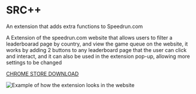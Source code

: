 
# SRC++

  

An extension that adds extra functions to Speedrun.com

A Extension of the speedrun.com website that allows users to filter a leaderboarad page by country, and view the game queue on the website, it works by adding 2 buttons to any leaderboard page that the user can click and interact, and it can also be used in the extension pop-up, allowing more settings to be changed

[CHROME STORE DOWNLOAD](https://chrome.google.com/webstore/detail/src-country-filter/bdnajmppanhdhleolpdokdpfofneipjj)

![Example of how the extension looks in the website]([https://lh3.googleusercontent.com/zOhU0G_NsJchKePboVufpw4l7JrCVVQsB0CppGB6eI07rdamtrLM0HUsysA9ERAgTQnhahyG-euWpGNW11B2Q9Cm5FE=w640-h400-e365-rj-sc0x00ffffff](https://lh3.googleusercontent.com/AUkxhfVIslW-6yMXz5ot1uJ_EZDNeWDah5nZ9FrORaXkoeiUyfXUMADsgjwwEn3zdSU5_-RQ2GVhS5fyGhY3thflhg=s1280-w1280-h800)https://lh3.googleusercontent.com/AUkxhfVIslW-6yMXz5ot1uJ_EZDNeWDah5nZ9FrORaXkoeiUyfXUMADsgjwwEn3zdSU5_-RQ2GVhS5fyGhY3thflhg=s1280-w1280-h800])
